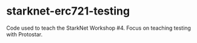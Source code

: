 # starknet-erc721-testing
Code used to teach the StarkNet Workshop #4. Focus on teaching testing with Protostar.
